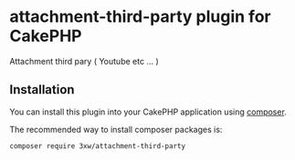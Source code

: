 # attachment-third-party plugin for CakePHP
Attachment third pary ( Youtube etc ... )

## Installation

You can install this plugin into your CakePHP application using [composer](http://getcomposer.org).

The recommended way to install composer packages is:

	composer require 3xw/attachment-third-party
